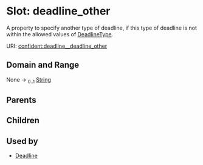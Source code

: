 
# Slot: deadline_other


A property to specify another type of deadline, if this type of deadline is not within the allowed values of [DeadlineType](DeadlineType.md).

URI: [confident:deadline__deadline_other](https://raw.githubusercontent.com/TIBHannover/ConfIDent_schema/main/src/linkml/confident_schema.yaml#deadline__deadline_other)


## Domain and Range

None &#8594;  <sub>0..1</sub> [String](types/String.md)

## Parents


## Children


## Used by

 * [Deadline](Deadline.md)
